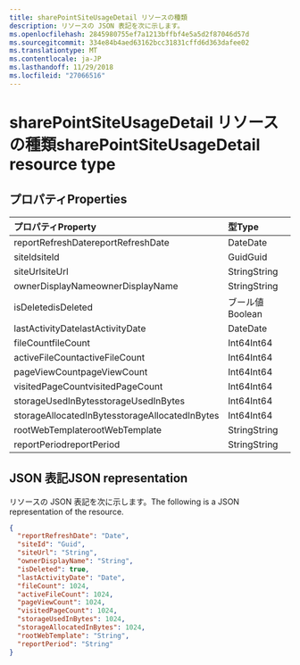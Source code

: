 ```yaml
---
title: sharePointSiteUsageDetail リソースの種類
description: リソースの JSON 表記を次に示します。
ms.openlocfilehash: 2845980755ef7a1213bffbf4e5a5d2f87046d57d
ms.sourcegitcommit: 334e84b4aed63162bcc31831cffd6d363dafee02
ms.translationtype: MT
ms.contentlocale: ja-JP
ms.lasthandoff: 11/29/2018
ms.locfileid: "27066516"
---
```

# <a name="sharepointsiteusagedetail-resource-type"></a><span data-ttu-id="b7e23-103">sharePointSiteUsageDetail リソースの種類</span><span class="sxs-lookup"><span data-stu-id="b7e23-103">sharePointSiteUsageDetail resource type</span></span>

## <a name="properties"></a><span data-ttu-id="b7e23-104">プロパティ</span><span class="sxs-lookup"><span data-stu-id="b7e23-104">Properties</span></span>

| <span data-ttu-id="b7e23-105">プロパティ</span><span class="sxs-lookup"><span data-stu-id="b7e23-105">Property</span></span>                | <span data-ttu-id="b7e23-106">型</span><span class="sxs-lookup"><span data-stu-id="b7e23-106">Type</span></span>    |
| :---------------------- | :------ |
| <span data-ttu-id="b7e23-107">reportRefreshDate</span><span class="sxs-lookup"><span data-stu-id="b7e23-107">reportRefreshDate</span></span>       | <span data-ttu-id="b7e23-108">Date</span><span class="sxs-lookup"><span data-stu-id="b7e23-108">Date</span></span>    |
| <span data-ttu-id="b7e23-109">siteId</span><span class="sxs-lookup"><span data-stu-id="b7e23-109">siteId</span></span>                  | <span data-ttu-id="b7e23-110">Guid</span><span class="sxs-lookup"><span data-stu-id="b7e23-110">Guid</span></span>  |
| <span data-ttu-id="b7e23-111">siteUrl</span><span class="sxs-lookup"><span data-stu-id="b7e23-111">siteUrl</span></span>                 | <span data-ttu-id="b7e23-112">String</span><span class="sxs-lookup"><span data-stu-id="b7e23-112">String</span></span>  |
| <span data-ttu-id="b7e23-113">ownerDisplayName</span><span class="sxs-lookup"><span data-stu-id="b7e23-113">ownerDisplayName</span></span>        | <span data-ttu-id="b7e23-114">String</span><span class="sxs-lookup"><span data-stu-id="b7e23-114">String</span></span>  |
| <span data-ttu-id="b7e23-115">isDeleted</span><span class="sxs-lookup"><span data-stu-id="b7e23-115">isDeleted</span></span>               | <span data-ttu-id="b7e23-116">ブール値</span><span class="sxs-lookup"><span data-stu-id="b7e23-116">Boolean</span></span> |
| <span data-ttu-id="b7e23-117">lastActivityDate</span><span class="sxs-lookup"><span data-stu-id="b7e23-117">lastActivityDate</span></span>        | <span data-ttu-id="b7e23-118">Date</span><span class="sxs-lookup"><span data-stu-id="b7e23-118">Date</span></span>    |
| <span data-ttu-id="b7e23-119">fileCount</span><span class="sxs-lookup"><span data-stu-id="b7e23-119">fileCount</span></span>               | <span data-ttu-id="b7e23-120">Int64</span><span class="sxs-lookup"><span data-stu-id="b7e23-120">Int64</span></span>   |
| <span data-ttu-id="b7e23-121">activeFileCount</span><span class="sxs-lookup"><span data-stu-id="b7e23-121">activeFileCount</span></span>         | <span data-ttu-id="b7e23-122">Int64</span><span class="sxs-lookup"><span data-stu-id="b7e23-122">Int64</span></span>   |
| <span data-ttu-id="b7e23-123">pageViewCount</span><span class="sxs-lookup"><span data-stu-id="b7e23-123">pageViewCount</span></span>           | <span data-ttu-id="b7e23-124">Int64</span><span class="sxs-lookup"><span data-stu-id="b7e23-124">Int64</span></span>   |
| <span data-ttu-id="b7e23-125">visitedPageCount</span><span class="sxs-lookup"><span data-stu-id="b7e23-125">visitedPageCount</span></span>        | <span data-ttu-id="b7e23-126">Int64</span><span class="sxs-lookup"><span data-stu-id="b7e23-126">Int64</span></span>   |
| <span data-ttu-id="b7e23-127">storageUsedInBytes</span><span class="sxs-lookup"><span data-stu-id="b7e23-127">storageUsedInBytes</span></span>      | <span data-ttu-id="b7e23-128">Int64</span><span class="sxs-lookup"><span data-stu-id="b7e23-128">Int64</span></span>   |
| <span data-ttu-id="b7e23-129">storageAllocatedInBytes</span><span class="sxs-lookup"><span data-stu-id="b7e23-129">storageAllocatedInBytes</span></span> | <span data-ttu-id="b7e23-130">Int64</span><span class="sxs-lookup"><span data-stu-id="b7e23-130">Int64</span></span>   |
| <span data-ttu-id="b7e23-131">rootWebTemplate</span><span class="sxs-lookup"><span data-stu-id="b7e23-131">rootWebTemplate</span></span>         | <span data-ttu-id="b7e23-132">String</span><span class="sxs-lookup"><span data-stu-id="b7e23-132">String</span></span>  |
| <span data-ttu-id="b7e23-133">reportPeriod</span><span class="sxs-lookup"><span data-stu-id="b7e23-133">reportPeriod</span></span>            | <span data-ttu-id="b7e23-134">String</span><span class="sxs-lookup"><span data-stu-id="b7e23-134">String</span></span>  |

## <a name="json-representation"></a><span data-ttu-id="b7e23-135">JSON 表記</span><span class="sxs-lookup"><span data-stu-id="b7e23-135">JSON representation</span></span>

<span data-ttu-id="b7e23-136">リソースの JSON 表記を次に示します。</span><span class="sxs-lookup"><span data-stu-id="b7e23-136">The following is a JSON representation of the resource.</span></span>

<!-- {
  "blockType": "resource",
  "@odata.type": "microsoft.graph.sharePointSiteUsageDetail"
} -->

```json
{
  "reportRefreshDate": "Date", 
  "siteId": "Guid", 
  "siteUrl": "String", 
  "ownerDisplayName": "String", 
  "isDeleted": true, 
  "lastActivityDate": "Date", 
  "fileCount": 1024, 
  "activeFileCount": 1024, 
  "pageViewCount": 1024, 
  "visitedPageCount": 1024, 
  "storageUsedInBytes": 1024, 
  "storageAllocatedInBytes": 1024, 
  "rootWebTemplate": "String", 
  "reportPeriod": "String"
}
```
